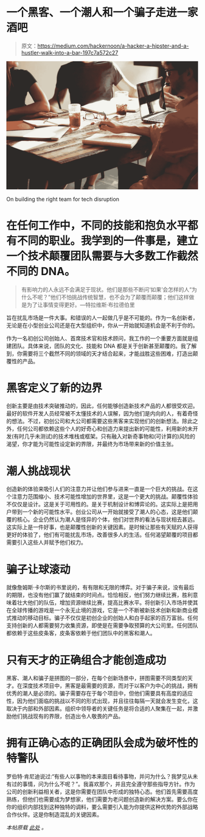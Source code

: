 # 一个黑客、一个潮人和一个骗子走进一家酒吧

> 原文：<https://medium.com/hackernoon/a-hacker-a-hipster-and-a-hustler-walk-into-a-bar-197c7a572c27>

![](img/0c796988f980d36991b919f8d441be83.png)

On building the right team for tech disruption

# 在任何工作中，不同的技能和抱负水平都有不同的职业。我学到的一件事是，建立一个技术颠覆团队需要与大多数工作截然不同的 DNA。

> 有影响力的人永远不会满足于现状。他们是那些不断问‘如果’会怎样的人“为什么不呢？”他们不怕挑战传统智慧，也不会为了颠覆而颠覆；他们这样做是为了让事情变得更好。—特拉维斯·布拉德伯里

旨在扰乱市场是一件大事。和错误的人一起做几乎是不可能的。作为一名创新者，无论是在小型创业公司还是在大型组织中，你从一开始就知道机会是不利于你的。

作为一名初创公司创始人、首席技术官和技术顾问，我工作的一个重要方面就是组建团队。具体来说，团队的文化、技能和 DNA 都是关于创新甚至颠覆的。我了解到，你需要将三个截然不同的领域的天才结合起来，才能战胜这些困难，打造出颠覆性的产品。

# 黑客定义了新的边界

创新主要是由技术突破推动的，因此，任何能够创造新技术产品的人都很受欢迎。最好的软件开发人员经常被不太懂技术的人误解，因为他们是内向的人，有着奇怪的想法。不过，初创公司和大公司都需要这些黑客来实现他们的创新想法。除此之外，任何公司都依赖这些个人的好奇心和创造力来提出新的可能性，利用新的未开发(有时几乎未测试)的技术堆栈或框架。只有融入对新奇事物和(可计算的)风险的渴望，你才能为可能性设定新的界限，并最终为市场带来新的价值主张。

# 潮人挑战现状

创造新的体验来吸引人们的注意力并让他们参与进来一直是一个巨大的挑战。在这个注意力范围缩小、技术可能性增加的世界里，这是一个更大的挑战。颠覆性体验不仅仅是设计。这是关于可用性的。是关于机制设计和博弈论的。这实际上是把用户带到一个新的可能性水平。创业公司从一开始就接受了潮人的心态，这是他们颠覆的核心。企业仍然认为潮人是怪异的个体，他们对世界的看法与现状相去甚远。这实际上是一件好事，也是颠覆性创新的关键因素。是时候让那些有天赋的人获得更好的体验了，他们有可能扰乱市场，改善很多人的生活。任何渴望颠覆的项目都需要引入这些人并赋予他们权力。

# 骗子让球滚动

就像詹姆斯·卡尔斯的书里说的，有有限和无限的博弈。对于骗子来说，没有最后的期限，也没有他们赢了就结束的时间点。恰恰相反，他们努力继续比赛，胜利意味着壮大他们的队伍，增加资源继续比赛，提高比赛水平。将创新引入市场并使其在全球传播的游戏是一个永无止境的游戏，它是一个不断被新技术创新和新商业模式推动的移动目标。骗子不仅仅是初创企业的创始人和白手起家的百万富翁。任何支持创新的人都需要努力收集资源，即使是在需要争取预算的大公司里。任何团队都依赖于这些皮条客，皮条客依赖于他们团队中的黑客和潮人。

# 只有天才的正确组合才能创造成功

黑客、潮人和骗子是拼图的一部分，在每个创新场景中，拼图需要不同类型的天才。在深度技术项目中，黑客是最需要的资源，而对于以客户为中心的挑战，拥有优秀的潮人是必须的。骗子需要存在于每个项目中，但他们需要具有高度的适应性，因为他们面临的挑战以不同的形式出现，并且往往每隔一天就会发生变化，这取决于内部和外部因素。组织中领导者的关键任务是将合适的人聚集在一起，并激励他们挑战现有的界限，创造出令人敬畏的产品。

# 拥有正确心态的正确团队会成为破坏性的特警队

罗伯特·肯尼迪说过:“有些人以事物的本来面目看待事物，并问为什么？我梦见从未有过的事情，问为什么不呢？”。我喜欢那个，并且完全遵守那些指导方针。作为公司的创新利益相关者，这是你需要在团队中形成的独特心态。他们首先需要高度熟练，但他们也需要成为梦想家，他们需要为老问题创造新的解决方案。要么你在你的组织内部找到这种独特的调料，要么需要引入能为你提供这种优势的外部战略合作伙伴。这是你制造混乱的关键因素。

*本帖原载* [*此处*](https://www.techhq.io/6558/a-hacker-a-hipster-and-a-hustler-walk-into-a-bar/) *。*